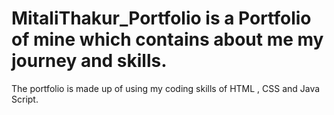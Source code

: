 # MitaliThakur_Portfolio is a Portfolio of mine which contains about me my journey and skills.
The portfolio is made up of using my coding skills of HTML , CSS and Java Script.
